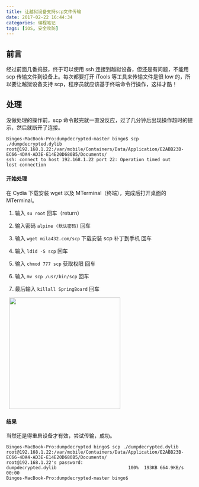 ```yaml
---
title: 让越狱设备支持scp文件传输
date: 2017-02-22 16:44:34
categories: 编程笔记
tags: [iOS, 安全攻防]
---
```


## 前言

经过前面几番捣鼓，终于可以使用 ssh 连接到越狱设备，但还是有问题，不能用 scp 传输文件到设备上。每次都要打开 iTools 等工具来传输文件是很 low 的，所以要让越狱设备支持 scp，程序员就应该基于终端命令行操作，这样才酷！

<!-- more -->

## 处理

没做处理的操作前，scp 命令敲完就一直没反应，过了几分钟后出现操作超时的提示，然后就断开了连接。

```
Bingos-MacBook-Pro:dumpdecrypted-master bingo$ scp ./dumpdecrypted.dylib root@192.168.1.22:/var/mobile/Containers/Data/Application/E2ABB23B-EC66-4DA4-AD3E-E14E20D680B5/Documents/
ssh: connect to host 192.168.1.22 port 22: Operation timed out
lost connection
```

#### 开始处理

在 Cydia 下载安装 wget 以及 MTerminal（终端），完成后打开桌面的 MTerminal。

1. 输入 `su root` 回车（return）

2. 输入密码 `alpine (默认密码)` 回车

3. 输入 `wget mila432.com/scp` 下载安装 scp 补丁到手机 回车

4. 输入 `ldid -S scp` 回车

5. 输入 `chmod 777 scp` 获取权限 回车

6. 输入 `mv scp /usr/bin/scp` 回车

7. 最后输入 `killall SpringBoard` 回车

&nbsp;&nbsp;<img src="images/develop/22/scp.png" width=300>

#### 结果

当然还是得重启设备才有效，尝试传输，成功。

```
Bingos-MacBook-Pro:dumpdecrypted bingo$ scp ./dumpdecrypted.dylib root@192.168.1.22:/var/mobile/Containers/Data/Application/E2ABB23B-EC66-4DA4-AD3E-E14E20D680B5/Documents/
root@192.168.1.22's password: 
dumpdecrypted.dylib                           100%  193KB 664.9KB/s   00:00    
Bingos-MacBook-Pro:dumpdecrypted-master bingo$ 
```